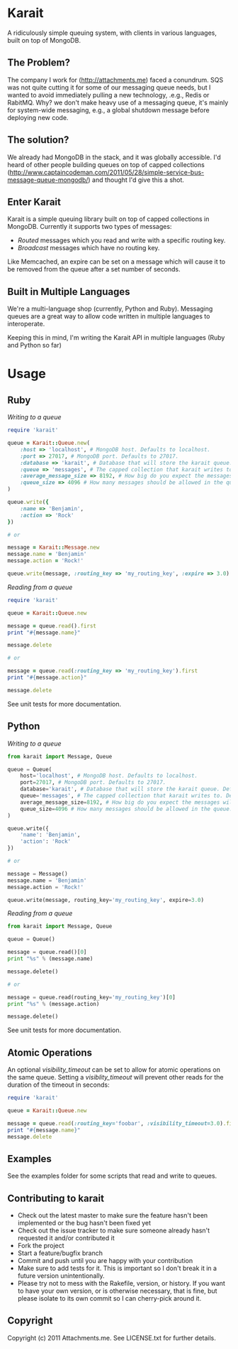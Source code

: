 Karait
======

A ridiculously simple queuing system, with clients in various languages, built on top of MongoDB.

The Problem?
------------
The company I work for (http://attachments.me) faced a conundrum. SQS was not quite cutting it for some of our messaging queue needs, but I wanted to avoid immediately pulling a new technology, .e.g., Redis or RabitMQ. Why? we don't make heavy use of a messaging queue, it's mainly for system-wide messaging, e.g., a global shutdown message before deploying new code.

The solution? 
-------------

We already had MongoDB in the stack, and it was globally accessible. I'd heard of other people building queues on top of capped collections (http://www.captaincodeman.com/2011/05/28/simple-service-bus-message-queue-mongodb/) and thought I'd give this a shot.

Enter Karait
------------

Karait is a simple queuing library built on top of capped collections in MongoDB. Currently it supports two types of messages:

* _Routed_ messages which you read and write with a specific routing key.
* _Broadcast_ messages which have no routing key.

Like Memcached, an expire can be set on a message which will cause it to be removed from the queue after a set number of seconds.

Built in Multiple Languages
---------------------------

We're a multi-language shop (currently, Python and Ruby). Messaging queues are a great way to allow code written in multiple languages to interoperate.

Keeping this in mind, I'm writing the Karait API in multiple languages (Ruby and Python so far)

Usage
=====

Ruby
----

_Writing to a queue_

```ruby
require 'karait'

queue = Karait::Queue.new(
    :host => 'localhost', # MongoDB host. Defaults to localhost.
    :port => 27017, # MongoDB port. Defaults to 27017.
    :database => 'karait', # Database that will store the karait queue. Defaults to karait.
    :queue => 'messages', # The capped collection that karait writes to. Defaults to messages.
    :average_message_size => 8192, # How big do you expect the messages will be in bytes? Defaults to 8192.
    :queue_size => 4096 # How many messages should be allowed in the queue. Defaults to 4096.
)

queue.write({
	:name => 'Benjamin',
	:action => 'Rock'
})

# or

message = Karait::Message.new
message.name = 'Benjamin'
message.action = 'Rock!'

queue.write(message, :routing_key => 'my_routing_key', :expire => 3.0)
```

_Reading from a queue_

```ruby
require 'karait'

queue = Karait::Queue.new

message = queue.read().first
print "#{message.name}"

message.delete

# or

message = queue.read(:routing_key => 'my_routing_key').first
print "#{message.action}"

message.delete
```

See unit tests for more documentation.

Python
------

_Writing to a queue_

```python
from karait import Message, Queue

queue = Queue(
    host='localhost', # MongoDB host. Defaults to localhost.
    port=27017, # MongoDB port. Defaults to 27017.
    database='karait', # Database that will store the karait queue. Defaults to karait.
    queue='messages', # The capped collection that karait writes to. Defaults to messages.
    average_message_size=8192, # How big do you expect the messages will be in bytes? Defaults to 8192.
    queue_size=4096 # How many messages should be allowed in the queue. Defaults to 4096.
)

queue.write({
	'name': 'Benjamin',
	'action': 'Rock'
})

# or

message = Message()
message.name = 'Benjamin'
message.action = 'Rock!'

queue.write(message, routing_key='my_routing_key', expire=3.0)
```

_Reading from a queue_

```python
from karait import Message, Queue

queue = Queue()

message = queue.read()[0]
print "%s" % (message.name)

message.delete()

# or

message = queue.read(routing_key='my_routing_key')[0]
print "%s" % (message.action)

message.delete()
```

See unit tests for more documentation.

Atomic Operations
-----------------
An optional *visibility_timeout* can be set to allow for atomic operations on the same queue. Setting a *visiblity_timeout* will prevent other reads for the duration of the timeout in seconds:

```ruby
require 'karait'

queue = Karait::Queue.new

message = queue.read(:routing_key='foobar', :visibility_timeout=3.0).first
print "#{message.name}"
message.delete
```

Examples
--------

See the examples folder for some scripts that read and write to queues.

Contributing to karait
----------------------
 
* Check out the latest master to make sure the feature hasn't been implemented or the bug hasn't been fixed yet
* Check out the issue tracker to make sure someone already hasn't requested it and/or contributed it
* Fork the project
* Start a feature/bugfix branch
* Commit and push until you are happy with your contribution
* Make sure to add tests for it. This is important so I don't break it in a future version unintentionally.
* Please try not to mess with the Rakefile, version, or history. If you want to have your own version, or is otherwise necessary, that is fine, but please isolate to its own commit so I can cherry-pick around it.

Copyright
---------

Copyright (c) 2011 Attachments.me. See LICENSE.txt for
further details.
